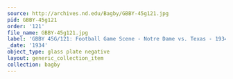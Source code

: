 ```yaml
---
source: http://archives.nd.edu/Bagby/GBBY-45g121.jpg
pid: GBBY-45g121
order: '121'
file_name: GBBY-45g121.jpg
label: 'GBBY 45G/121: Football Game Scene - Notre Dame vs. Texas - 1934'
_date: '1934'
object_type: glass plate negative
layout: generic_collection_item
collection: bagby
---
```

